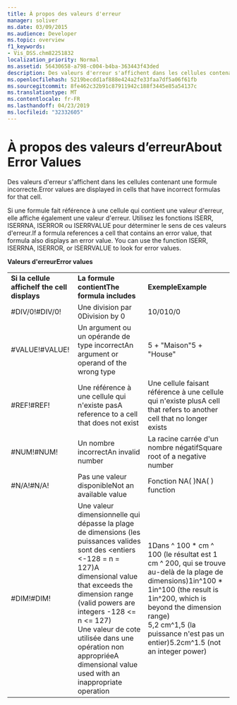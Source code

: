 ```yaml
---
title: À propos des valeurs d'erreur
manager: soliver
ms.date: 03/09/2015
ms.audience: Developer
ms.topic: overview
f1_keywords:
- Vis_DSS.chm82251832
localization_priority: Normal
ms.assetid: 56430658-a798-c004-b4ba-363443f43ded
description: Des valeurs d'erreur s'affichent dans les cellules contenant une formule incorrecte.
ms.openlocfilehash: 5219becdd1af888e424a2fe33faa7df5a06f61fb
ms.sourcegitcommit: 8fe462c32b91c87911942c188f3445e85a54137c
ms.translationtype: MT
ms.contentlocale: fr-FR
ms.lasthandoff: 04/23/2019
ms.locfileid: "32332605"
---
```

# <a name="about-error-values"></a><span data-ttu-id="e0cde-103">À propos des valeurs d’erreur</span><span class="sxs-lookup"><span data-stu-id="e0cde-103">About Error Values</span></span>

<span data-ttu-id="e0cde-104">Des valeurs d'erreur s'affichent dans les cellules contenant une formule incorrecte.</span><span class="sxs-lookup"><span data-stu-id="e0cde-104">Error values are displayed in cells that have incorrect formulas for that cell.</span></span>
  
<span data-ttu-id="e0cde-p101">Si une formule fait référence à une cellule qui contient une valeur d'erreur, elle affiche également une valeur d'erreur. Utilisez les fonctions ISERR, ISERRNA, ISERROR ou ISERRVALUE pour déterminer le sens de ces valeurs d'erreur.</span><span class="sxs-lookup"><span data-stu-id="e0cde-p101">If a formula references a cell that contains an error value, that formula also displays an error value. You can use the function ISERR, ISERRNA, ISERROR, or ISERRVALUE to look for error values.</span></span>
  
<span data-ttu-id="e0cde-107">**Valeurs d'erreur**</span><span class="sxs-lookup"><span data-stu-id="e0cde-107">**Error values**</span></span>

||||
|:-----|:-----|:-----|
|<span data-ttu-id="e0cde-108">**Si la cellule affiche**</span><span class="sxs-lookup"><span data-stu-id="e0cde-108">**If the cell displays**</span></span> <br/> |<span data-ttu-id="e0cde-109">**La formule contient**</span><span class="sxs-lookup"><span data-stu-id="e0cde-109">**The formula includes**</span></span> <br/> |<span data-ttu-id="e0cde-110">**Exemple**</span><span class="sxs-lookup"><span data-stu-id="e0cde-110">**Example**</span></span> <br/> |
| <span data-ttu-id="e0cde-111">#DIV/0!</span><span class="sxs-lookup"><span data-stu-id="e0cde-111">#DIV/0!</span></span>  <br/> |<span data-ttu-id="e0cde-112">Une division par 0</span><span class="sxs-lookup"><span data-stu-id="e0cde-112">Division by 0</span></span>  <br/> |<span data-ttu-id="e0cde-113">10/0</span><span class="sxs-lookup"><span data-stu-id="e0cde-113">10/0</span></span>  <br/> |
| <span data-ttu-id="e0cde-114">#VALUE!</span><span class="sxs-lookup"><span data-stu-id="e0cde-114">#VALUE!</span></span>  <br/> | <span data-ttu-id="e0cde-115">Un argument ou un opérande de type incorrect</span><span class="sxs-lookup"><span data-stu-id="e0cde-115">An argument or operand of the wrong type</span></span>  <br/> | <span data-ttu-id="e0cde-116">5 + "Maison"</span><span class="sxs-lookup"><span data-stu-id="e0cde-116">5 + "House"</span></span>  <br/> |
| <span data-ttu-id="e0cde-117">#REF!</span><span class="sxs-lookup"><span data-stu-id="e0cde-117">#REF!</span></span>  <br/> | <span data-ttu-id="e0cde-118">Une référence à une cellule qui n'existe pas</span><span class="sxs-lookup"><span data-stu-id="e0cde-118">A reference to a cell that does not exist</span></span>  <br/> | <span data-ttu-id="e0cde-119">Une cellule faisant référence à une cellule qui n'existe plus</span><span class="sxs-lookup"><span data-stu-id="e0cde-119">A cell that refers to another cell that no longer exists</span></span>  <br/> |
| <span data-ttu-id="e0cde-120">#NUM!</span><span class="sxs-lookup"><span data-stu-id="e0cde-120">#NUM!</span></span>  <br/> | <span data-ttu-id="e0cde-121">Un nombre incorrect</span><span class="sxs-lookup"><span data-stu-id="e0cde-121">An invalid number</span></span>  <br/> | <span data-ttu-id="e0cde-122">La racine carrée d'un nombre négatif</span><span class="sxs-lookup"><span data-stu-id="e0cde-122">Square root of a negative number</span></span>  <br/> |
| <span data-ttu-id="e0cde-123">#N/A!</span><span class="sxs-lookup"><span data-stu-id="e0cde-123">#N/A!</span></span>  <br/> | <span data-ttu-id="e0cde-124">Pas une valeur disponible</span><span class="sxs-lookup"><span data-stu-id="e0cde-124">Not an available value</span></span>  <br/> | <span data-ttu-id="e0cde-125">Fonction NA( )</span><span class="sxs-lookup"><span data-stu-id="e0cde-125">NA( ) function</span></span>  <br/> |
| <span data-ttu-id="e0cde-126">#DIM!</span><span class="sxs-lookup"><span data-stu-id="e0cde-126">#DIM!</span></span>  <br/> | <span data-ttu-id="e0cde-127">Une valeur dimensionnelle qui dépasse la plage de dimensions (les puissances valides sont des \<entiers \<-128 = n = 127)</span><span class="sxs-lookup"><span data-stu-id="e0cde-127">A dimensional value that exceeds the dimension range (valid powers are integers -128 \<= n \<= 127)</span></span>  <br/> <span data-ttu-id="e0cde-128">Une valeur de cote utilisée dans une opération non appropriée</span><span class="sxs-lookup"><span data-stu-id="e0cde-128">A dimensional value used with an inappropriate operation</span></span>  <br/> |<span data-ttu-id="e0cde-129">1Dans ^ 100 \* cm ^ 100 (le résultat est 1 cm ^ 200, qui se trouve au-delà de la plage de dimensions)</span><span class="sxs-lookup"><span data-stu-id="e0cde-129">1in^100 \* 1in^100 (the result is 1in^200, which is beyond the dimension range)</span></span>  <br/> <span data-ttu-id="e0cde-130">5,2 cm^1,5 (la puissance n'est pas un entier)</span><span class="sxs-lookup"><span data-stu-id="e0cde-130">5.2cm^1.5 (not an integer power)</span></span>  <br/> |
   

